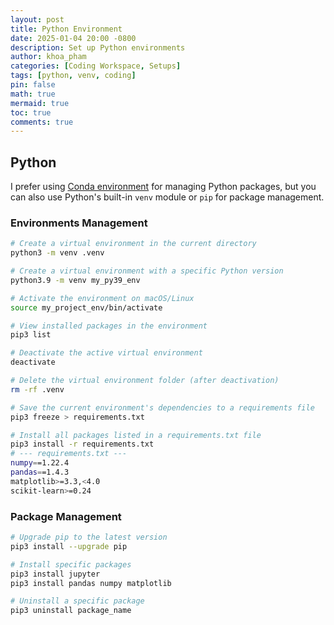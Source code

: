 ```yaml
---
layout: post
title: Python Environment
date: 2025-01-04 20:00 -0800
description: Set up Python environments
author: khoa_pham
categories: [Coding Workspace, Setups]
tags: [python, venv, coding]
pin: false
math: true
mermaid: true
toc: true
comments: true
---
```


## Python

I prefer using [Conda environment](https://kdpham-1002.github.io/mindpalace/posts/conda-environment/) for managing Python packages, but you can also use Python's built-in `venv` module or `pip` for package management.

### Environments Management

```bash
# Create a virtual environment in the current directory
python3 -m venv .venv

# Create a virtual environment with a specific Python version
python3.9 -m venv my_py39_env
```

```bash
# Activate the environment on macOS/Linux
source my_project_env/bin/activate

# View installed packages in the environment
pip3 list

# Deactivate the active virtual environment
deactivate

# Delete the virtual environment folder (after deactivation)
rm -rf .venv
```

```bash
# Save the current environment's dependencies to a requirements file
pip3 freeze > requirements.txt

# Install all packages listed in a requirements.txt file
pip3 install -r requirements.txt
# --- requirements.txt ---
numpy==1.22.4
pandas==1.4.3
matplotlib>=3.3,<4.0
scikit-learn>=0.24
```

### Package Management

```bash
# Upgrade pip to the latest version
pip3 install --upgrade pip

# Install specific packages
pip3 install jupyter
pip3 install pandas numpy matplotlib

# Uninstall a specific package
pip3 uninstall package_name
```